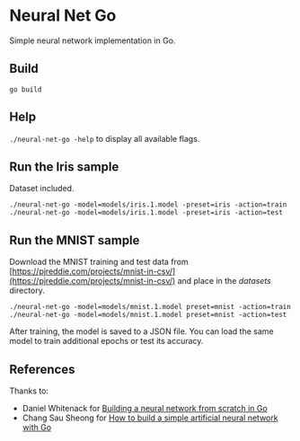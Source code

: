 # Neural Net Go
Simple neural network implementation in Go.
## Build
`go build`
## Help
`./neural-net-go -help` to display all available flags.
## Run the Iris sample
Dataset included.
```
./neural-net-go -model=models/iris.1.model -preset=iris -action=train
./neural-net-go -model=models/iris.1.model -preset=iris -action=test
```
## Run the MNIST sample
Download the MNIST training and test data from [https://pjreddie.com/projects/mnist-in-csv/](https://pjreddie.com/projects/mnist-in-csv/) and place in the *datasets* directory.
```
./neural-net-go -model=models/mnist.1.model preset=mnist -action=train 
./neural-net-go -model=models/mnist.1.model preset=mnist -action=test 
```

After training, the model is saved to a JSON file. You can load the same model to train additional epochs or test its accuracy.

## References
Thanks to:
- Daniel Whitenack for [Building a neural network from scratch in Go](https://datadan.io/blog/neural-net-with-go)
- Chang Sau Sheong for [How to build a simple artificial neural network with Go](https://sausheong.github.io/posts/how-to-build-a-simple-artificial-neural-network-with-go/)
